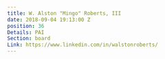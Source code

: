 ```yaml
---
title: W. Alston "Mingo" Roberts, III
date: 2018-09-04 19:13:00 Z
position: 36
Details: PAI
Section: board
Link: https://www.linkedin.com/in/walstonroberts/
---
```


